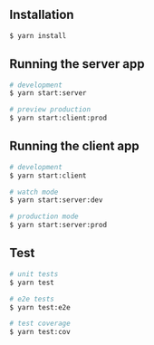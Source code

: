 ## Installation

```bash
$ yarn install
```

## Running the server app

```bash
# development
$ yarn start:server

# preview production
$ yarn start:client:prod
```

## Running the client app

```bash
# development
$ yarn start:client

# watch mode
$ yarn start:server:dev

# production mode
$ yarn start:server:prod
```

## Test

```bash
# unit tests
$ yarn test

# e2e tests
$ yarn test:e2e

# test coverage
$ yarn test:cov
```
